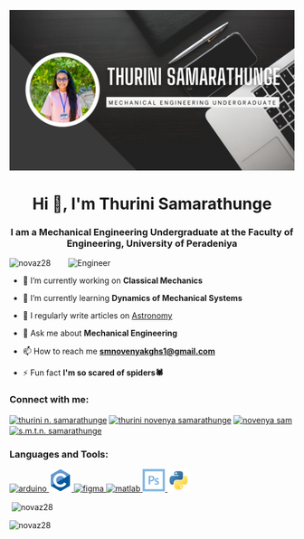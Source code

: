 ![logo](https://github.com/Novaz28/Novaz28/blob/main/Thurini.png)
<h1 align="center">Hi 👋, I'm Thurini Samarathunge</h1>
<h3 align="center">I am a Mechanical Engineering Undergraduate at the Faculty of Engineering, University of Peradeniya</h3>
<img align="right" alt="Engineer" width="400" src="https://i.pinimg.com/originals/c8/a6/2c/c8a62c3f14fdf027de13e1755ddd0ec6.gif" >


<p align="left"> <img src="https://komarev.com/ghpvc/?username=novaz28&label=Profile%20views&color=0e75b6&style=flat" alt="novaz28" /> </p>

- 🔭 I’m currently working on **Classical Mechanics**

- 🌱 I’m currently learning **Dynamics of Mechanical Systems**

- 📝 I regularly write articles on [Astronomy](Astronomy)

- 💬 Ask me about **Mechanical Engineering**

- 📫 How to reach me **smnovenyakghs1@gmail.com**

- ⚡ Fun fact **I'm so scared of spiders🕷️**

<h3 align="left">Connect with me:</h3>
<p align="left">
<a href="https://linkedin.com/in/thurini n. samarathunge" target="blank"><img align="center" src="https://raw.githubusercontent.com/rahuldkjain/github-profile-readme-generator/master/src/images/icons/Social/linked-in-alt.svg" alt="thurini n. samarathunge" height="30" width="40" /></a>
<a href="https://fb.com/thurini novenya samarathunge" target="blank"><img align="center" src="https://raw.githubusercontent.com/rahuldkjain/github-profile-readme-generator/master/src/images/icons/Social/facebook.svg" alt="thurini novenya samarathunge" height="30" width="40" /></a>
<a href="https://instagram.com/novenya sam" target="blank"><img align="center" src="https://raw.githubusercontent.com/rahuldkjain/github-profile-readme-generator/master/src/images/icons/Social/instagram.svg" alt="novenya sam" height="30" width="40" /></a>
<a href="https://www.hackerrank.com/s.m.t.n. samarathunge" target="blank"><img align="center" src="https://raw.githubusercontent.com/rahuldkjain/github-profile-readme-generator/master/src/images/icons/Social/hackerrank.svg" alt="s.m.t.n. samarathunge" height="30" width="40" /></a>
</p>

<h3 align="left">Languages and Tools:</h3>
<p align="left"> <a href="https://www.arduino.cc/" target="_blank" rel="noreferrer"> <img src="https://cdn.worldvectorlogo.com/logos/arduino-1.svg" alt="arduino" width="40" height="40"/> </a> <a href="https://www.cprogramming.com/" target="_blank" rel="noreferrer"> <img src="https://raw.githubusercontent.com/devicons/devicon/master/icons/c/c-original.svg" alt="c" width="40" height="40"/> </a> <a href="https://www.figma.com/" target="_blank" rel="noreferrer"> <img src="https://www.vectorlogo.zone/logos/figma/figma-icon.svg" alt="figma" width="40" height="40"/> </a> <a href="https://www.mathworks.com/" target="_blank" rel="noreferrer"> <img src="https://upload.wikimedia.org/wikipedia/commons/2/21/Matlab_Logo.png" alt="matlab" width="40" height="40"/> </a> <a href="https://www.photoshop.com/en" target="_blank" rel="noreferrer"> <img src="https://raw.githubusercontent.com/devicons/devicon/master/icons/photoshop/photoshop-line.svg" alt="photoshop" width="40" height="40"/> </a> <a href="https://www.python.org" target="_blank" rel="noreferrer"> <img src="https://raw.githubusercontent.com/devicons/devicon/master/icons/python/python-original.svg" alt="python" width="40" height="40"/> </a> </p>



<p>&nbsp;<img align="center" src="https://github-readme-stats.vercel.app/api?username=novaz28&show_icons=true&locale=en" alt="novaz28" /></p>

<p><img align="center" src="https://github-readme-streak-stats.herokuapp.com/?user=novaz28&" alt="novaz28" /></p>

